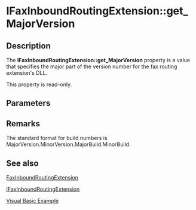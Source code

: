 # IFaxInboundRoutingExtension::get_MajorVersion

## Description

The **IFaxInboundRoutingExtension::get_MajorVersion** property is a value that specifies the major part of the version number for the fax routing extension's DLL.

This property is read-only.

## Parameters

## Remarks

The standard format for build numbers is MajorVersion.MinorVersion.MajorBuild.MinorBuild.

## See also

[FaxInboundRoutingExtension](https://learn.microsoft.com/previous-versions/windows/desktop/fax/-mfax-faxinboundroutingextension)

[IFaxInboundRoutingExtension](https://learn.microsoft.com/previous-versions/windows/desktop/api/faxcomex/nn-faxcomex-ifaxinboundroutingextension)

[Visual Basic Example](https://learn.microsoft.com/previous-versions/windows/desktop/fax/-mfax-managing-routing-extensions-and-routing-methods)